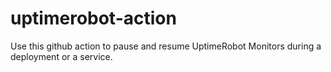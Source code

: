 # uptimerobot-action
Use this github action to pause and resume UptimeRobot Monitors during a deployment or a service. 
